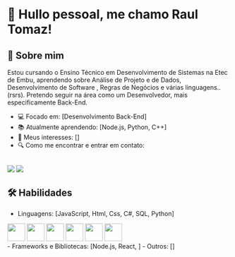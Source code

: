 # 👋 Hullo pessoal, me chamo Raul Tomaz!

## 🚀 Sobre mim
Estou cursando o Ensino Técnico em Desenvolvimento de Sistemas na Etec de Embu, aprendendo sobre Análise de Projeto e de Dados, Desenvolvimento de Software
, Regras de Negócios e várias linguagens..(rsrs).
Pretendo seguir na área como um Desenvolvedor, mais especificamente Back-End.
- 💻 Focado em: [Desenvolvimento Back-End]
- 📚 Atualmente aprendendo: [Node.js, Python, C++]
- 🎯 Meus interesses: []
- 🔍 Como me encontrar e entrar em contato:
<br>
<a href="https://www.instagram.com/raul.tomaz/" target="_blank"><img loading="lazy" src="https://img.shields.io/badge/-Instagram-%23E4405F?style=for-the-badge&logo=instagram&logoColor=white" target="_blank"></a>
<a href="https://www.linkedin.com/in/raul-tomaz-244906354/" target="_blank"><img loading="lazy" src="https://img.shields.io/badge/-LinkedIn-%230077B5?style=for-the-badge&logo=linkedin&logoColor=white" target="_blank"></a>
<div>
<a src="https://www.instagram.com/raul.tomaz/">
</div>
  
## 🛠️ Habilidades
- Linguagens: [JavaScript, Html, Css, C#, SQL, Python]
<div>
  <img src="https://cdn.jsdelivr.net/gh/devicons/devicon@latest/icons/javascript/javascript-original.svg" width="40" height="40"/>
  <img src="https://cdn.jsdelivr.net/gh/devicons/devicon@latest/icons/html5/html5-original.svg" width="40" height="40"/>
  <img src="https://cdn.jsdelivr.net/gh/devicons/devicon@latest/icons/css3/css3-original.svg" width="40" height="40"/>
  <img src="https://cdn.jsdelivr.net/gh/devicons/devicon@latest/icons/csharp/csharp-original.svg" width="40" height="40"/>
  <img src="https://cdn.jsdelivr.net/gh/devicons/devicon@latest/icons/mysql/mysql-original.svg" width="40" height="40"/>
  <img src="https://icongr.am/devicon/python-original.svg?size=94&color=f3ecec" width="40" height="40"/>
</div>
- Frameworks e Bibliotecas: [Node.js, React, ]
- Outros: []
